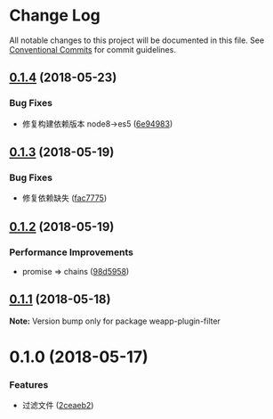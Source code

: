 # Change Log

All notable changes to this project will be documented in this file.
See [Conventional Commits](https://conventionalcommits.org) for commit guidelines.

<a name="0.1.4"></a>
## [0.1.4](https://github.com/tolerance-go/weapp-cli/compare/weapp-plugin-filter@0.1.3...weapp-plugin-filter@0.1.4) (2018-05-23)


### Bug Fixes

* 修复构建依赖版本 node8->es5 ([6e94983](https://github.com/tolerance-go/weapp-cli/commit/6e94983))




<a name="0.1.3"></a>
## [0.1.3](https://github.com/tolerance-go/weapp-cli/compare/weapp-plugin-filter@0.1.2...weapp-plugin-filter@0.1.3) (2018-05-19)


### Bug Fixes

* 修复依赖缺失 ([fac7775](https://github.com/tolerance-go/weapp-cli/commit/fac7775))




<a name="0.1.2"></a>
## [0.1.2](https://github.com/tolerance-go/weapp-cli/compare/weapp-plugin-filter@0.1.1...weapp-plugin-filter@0.1.2) (2018-05-19)


### Performance Improvements

* promise => chains ([98d5958](https://github.com/tolerance-go/weapp-cli/commit/98d5958))




<a name="0.1.1"></a>
## [0.1.1](https://github.com/tolerance-go/weapp-cli/compare/weapp-plugin-filter@0.1.0...weapp-plugin-filter@0.1.1) (2018-05-18)




**Note:** Version bump only for package weapp-plugin-filter

<a name="0.1.0"></a>
# 0.1.0 (2018-05-17)


### Features

* 过滤文件 ([2ceaeb2](https://github.com/tolerance-go/weapp-cli/commit/2ceaeb2))

